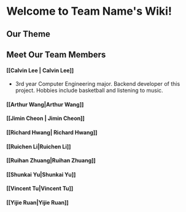 # Welcome to Team Name's Wiki!

## Our Theme 

## Meet Our Team Members

[comment]: <> (Everyone add a brief intro and link their page in the parentheses section part of the header)
#### [[Calvin Lee | Calvin Lee]]
- 3rd year Computer Engineering major. Backend developer of this project. Hobbies include basketball and listening to music. 

#### [[Arthur Wang|Arthur Wang]]

#### [[Jimin Cheon | Jimin Cheon]]

#### [[Richard Hwang| Richard Hwang]]

#### [[Ruichen Li|Ruichen Li]]

#### [[Ruihan Zhuang|Ruihan Zhuang]]

#### [[Shunkai Yu|Shunkai Yu]]

#### [[Vincent Tu|Vincent Tu]]

#### [[Yijie Ruan|Yijie Ruan]]
